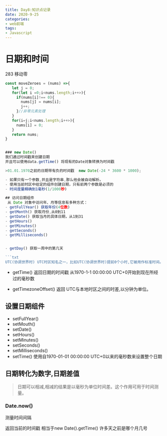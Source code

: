 ```yaml
---
title: Day8:知识点记录
date: 2020-9-25
categories:
- web前端
tags:
- Javascript
---
```

# 日期和时间

283 移动零

```javascript
const moveZeroes = (nums) =>{
   let j = 0;
   for(let i =0;i<nums.length;i++>){
     if(nums[i]!== 0){
       nums[j] = nums[i];
       j++;
     }//非零元素处理
   }
   for(i=j;i<nums.length;i++>){
     nums[i] = 0;
   }
   return nums;
}


### new Date()
我们通过时间戳来创建日期
并且可以使用data.getTime() 将现有的Date对象转换为时间戳

>01.01.1970之前的日期带有负的时间戳  new Date(-24 * 3600 * 1000);

- 如果只有一个参数,并且是字符串,那么他会被自动解析。
- 使用当前时区中给定的组件创建日期，只有前两个参数是必须的
- 时间度量精确到1毫秒(1/1000秒)

## 访问日期组件
 从 Date 对象中访问年、月等信息有多种方式：
- getFullYear() 获取年份(4位数)
- getMonth() 获取月份,从0到11
- getDate() 获取当月的具体日期，从1到31
- getHours()
- getMinutes()
- getSeconds()
- getMilliseconds()


- getDay() 获取一周中的第几天

​```txt
UTC(协调世界时) UTC时区知名之一，比如UTC(协调世界时)提前0个小时,它被用作标准时间。
```

- getTime() 返回日期的时间戳 从1970-1-1 00:00:00 UTC+0开始到现在所经过的毫秒数

- getTimezoneOffset() 返回  UTC与本地时区之间的时差,以分钟为单位。

## 设置日期组件

- setFullYear() 
- setMouth()
- setDate()
- setHours()
- setMinutes()
- setSeconds()
- setMilliseconds()
- setTime() 使用自1970-01-01 00:00:00 UTC+0以来的毫秒数来设置整个日期

## 日期转化为数字,日期差值

> 日期可以相减,相减的结果是以毫秒为单位时间差。这个作用可用于时间测量。

### Date.now()

测量时间间隔

返回当前的时间戳 相当于new Date().getTime() 
许多天之前是哪个月几号


